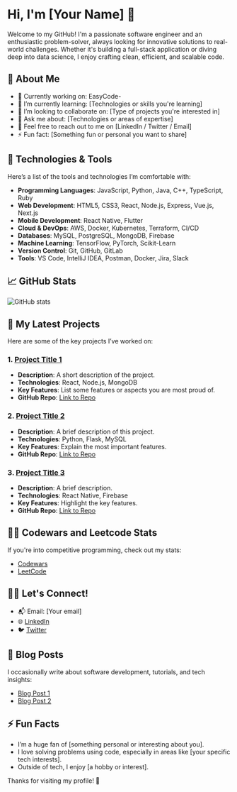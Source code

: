 # Hi, I'm [Your Name] 👋

Welcome to my GitHub! I'm a passionate software engineer and an enthusiastic problem-solver, always looking for innovative solutions to real-world challenges. Whether it's building a full-stack application or diving deep into data science, I enjoy crafting clean, efficient, and scalable code.

## 🚀 About Me

- 🔭 Currently working on: EasyCode-
- 🌱 I’m currently learning: [Technologies or skills you're learning]
- 👯 I’m looking to collaborate on: [Type of projects you're interested in]
- 🤔 Ask me about: [Technologies or areas of expertise]
- 💬 Feel free to reach out to me on [LinkedIn / Twitter / Email]
- ⚡ Fun fact: [Something fun or personal you want to share]

## 🔧 Technologies & Tools

Here’s a list of the tools and technologies I’m comfortable with:

- **Programming Languages**: JavaScript, Python, Java, C++, TypeScript, Ruby
- **Web Development**: HTML5, CSS3, React, Node.js, Express, Vue.js, Next.js
- **Mobile Development**: React Native, Flutter
- **Cloud & DevOps**: AWS, Docker, Kubernetes, Terraform, CI/CD
- **Databases**: MySQL, PostgreSQL, MongoDB, Firebase
- **Machine Learning**: TensorFlow, PyTorch, Scikit-Learn
- **Version Control**: Git, GitHub, GitLab
- **Tools**: VS Code, IntelliJ IDEA, Postman, Docker, Jira, Slack

## 📈 GitHub Stats

![GitHub stats](https://github-readme-stats.vercel.app/api?username=[your-username]&show_icons=true&count_private=true&hide=prs&theme=radical)

## 📌 My Latest Projects

Here are some of the key projects I’ve worked on:

### 1. [Project Title 1](link-to-project)
- **Description**: A short description of the project.
- **Technologies**: React, Node.js, MongoDB
- **Key Features**: List some features or aspects you are most proud of.
- **GitHub Repo**: [Link to Repo](link-to-repo)

### 2. [Project Title 2](link-to-project)
- **Description**: A brief description of this project.
- **Technologies**: Python, Flask, MySQL
- **Key Features**: Explain the most important features.
- **GitHub Repo**: [Link to Repo](link-to-repo)

### 3. [Project Title 3](link-to-project)
- **Description**: A brief description.
- **Technologies**: React Native, Firebase
- **Key Features**: Highlight the key features.
- **GitHub Repo**: [Link to Repo](link-to-repo)

## 🧑‍💻 Codewars and Leetcode Stats

If you're into competitive programming, check out my stats:

- [Codewars](https://www.codewars.com/users/[your-username])
- [LeetCode](https://leetcode.com/[your-username])

## 👯‍♂️ Let's Connect!

- 📬 Email: [Your email]
- 🌐 [LinkedIn](https://www.linkedin.com/in/[your-linkedin-profile])
- 🐦 [Twitter](https://twitter.com/[your-twitter])

## 📝 Blog Posts

I occasionally write about software development, tutorials, and tech insights:

- [Blog Post 1](link-to-post)
- [Blog Post 2](link-to-post)

## ⚡ Fun Facts

- I’m a huge fan of [something personal or interesting about you].
- I love solving problems using code, especially in areas like [your specific tech interests].
- Outside of tech, I enjoy [a hobby or interest].

Thanks for visiting my profile! 🚀


